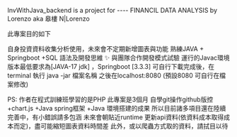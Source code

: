 InvWithJava_backend is a project for ---- FINANCIL DATA ANALYSIS
by Lorenzo aka 皋樓
N|Lorenzo

此專案目的如下

自身投資資料收集分析使用，未來會不定期新增圖表與功能
熟練JAVA + Springboot +SQL 語法及開發思維
✨ 與團隊合作開發模式試驗
運行的Javac環境版本最低要求為[JAVA-17 jdk] ，Springboot [3.3.3]
可自行下載完成後，在terminal 執行 java -jar 檔案名稱
之後在localhost:8080 (預設8080 可自行在檔案修改)

PS: 作者在程式訓練班學習的是PHP
此專案是3個月 自學git操作github版控+chart.js +Java spring框架 +Java 環境搭建的成果
所以目前諸多項目還在陸續完善中，有小錯誤請多包涵
未來會朝貼近runtime 更新api資料(依資料成本取得成本而定)，盡可能縮短圖表資料時間差
此外，或以爬蟲方式取的資料，請拭目以待
